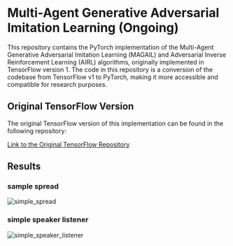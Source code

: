 # Multi-Agent Generative Adversarial Imitation Learning (Ongoing)

This repository contains the PyTorch implementation of the Multi-Agent Generative Adversarial Imitation Learning (MAGAIL) and Adversarial Inverse Reinforcement Learning (AIRL) algorithms,
originally implemented in TensorFlow version 1. The code in this repository is a conversion of the codebase from TensorFlow v1 to PyTorch, making it more accessible and compatible for research purposes.


## Original TensorFlow Version
The original TensorFlow version of this implementation can be found in the following repository:

[Link to the Original TensorFlow Repository](https://github.com/ermongroup/multiagent-gail)

## Results

### sample spread
![simple_spread](https://github.com/mmdizad/MGAIL_Original/assets/79264915/d4ef27a2-5841-468b-86fd-bcf5a7689261)

### simple speaker listener
![simple_speaker_listener](https://github.com/mmdizad/MGAIL_Original/assets/79264915/8b511d42-2e27-4dc3-a501-25b7a25f6f00)
